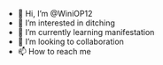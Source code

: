 - 👋 Hi, I’m @WiniOP12
- 👀 I’m interested in ditching 
- 🌱 I’m currently learning manifestation 
- 💞️ I’m looking to collaboration 
- 📫 How to reach me 

<!---
WiniOP12/WiniOP12 is a ✨ special ✨ repository because its `README.md` (this file) appears on your GitHub profile.
You can click the Preview link to take a look at your changes.
--->
